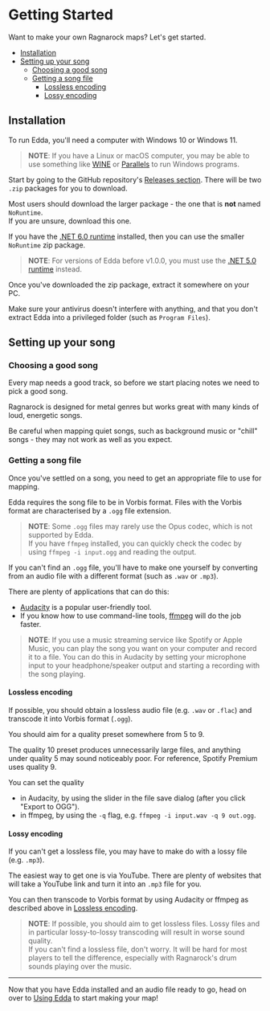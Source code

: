 ---
---
# Getting Started

Want to make your own Ragnarock maps? Let's get started.  

- [Installation](#installation)
- [Setting up your song](#setting-up-your-song)
  - [Choosing a good song](#choosing-a-good-song)
  - [Getting a song file](#getting-a-song-file)
    - [Lossless encoding](#lossless-encoding)
    - [Lossy encoding](#lossy-encoding)

## Installation
To run Edda, you'll need a computer with Windows 10 or Windows 11.  

> **NOTE**: If you have a Linux or macOS computer, you may be able to use something like [WINE](https://www.winehq.org) or [Parallels](https://www.parallels.com/) to run Windows programs.

Start by going to the GitHub repository's [Releases section](https://github.com/PKBeam/Edda/releases). There will be two `.zip` packages for you to download. 

Most users should download the larger package - the one that is **not** named `NoRuntime`.  
If you are unsure, download this one.
  
If you have the [.NET 6.0 runtime](https://dotnet.microsoft.com/download/dotnet/6.0/runtime) installed, then you can use the smaller `NoRuntime` zip package.

> **NOTE**: For versions of Edda before v1.0.0, you must use the [.NET 5.0 runtime](https://dotnet.microsoft.com/download/dotnet/5.0/runtime) instead.

Once you've downloaded the zip package, extract it somewhere on your PC.

Make sure your antivirus doesn't interfere with anything, and that you don't extract Edda into a privileged folder (such as `Program Files`).
  
## Setting up your song
### Choosing a good song
Every map needs a good track, so before we start placing notes we need to pick a good song.  

Ragnarock is designed for metal genres but works great with many kinds of loud, energetic songs.  

Be careful when mapping quiet songs, such as background music or "chill" songs - they may not work as well as you expect.

### Getting a song file
Once you've settled on a song, you need to get an appropriate file to use for mapping.  

Edda requires the song file to be in Vorbis format. Files with the Vorbis format are characterised by a `.ogg` file extension.  

> **NOTE**: Some `.ogg` files may rarely use the Opus codec, which is not supported by Edda.  
> If you have `ffmpeg` installed, you can quickly check the codec by using `ffmpeg -i input.ogg` and reading the output.

If you can't find an `.ogg` file, you'll have to make one yourself by converting from an audio file with a different format (such as `.wav` or `.mp3`).  

There are plenty of applications that can do this:
- [Audacity](https://www.audacityteam.org) is a popular user-friendly tool.  
- If you know how to use command-line tools, [ffmpeg](https://ffmpeg.org) will do the job faster.   

> **NOTE**: If you use a music streaming service like Spotify or Apple Music, you can play the song you want on your computer and record it to a file. 
> You can do this in Audacity by setting your microphone input to your headphone/speaker output and starting a recording with the song playing.

#### Lossless encoding

If possible, you should obtain a lossless audio file (e.g. `.wav` or `.flac`) and transcode it into Vorbis format (`.ogg`).

You should aim for a quality preset somewhere from 5 to 9.

The quality 10 preset produces unnecessarily large files, and anything under quality 5 may sound noticeably poor. For reference, Spotify Premium uses quality 9.

You can set the quality
- in Audacity, by using the slider in the file save dialog (after you click "Export to OGG").
- in ffmpeg, by using the `-q` flag, e.g. `ffmpeg -i input.wav -q 9 out.ogg`.

#### Lossy encoding
If you can't get a lossless file, you may have to make do with a lossy file (e.g. `.mp3`).  

The easiest way to get one is via YouTube. There are plenty of websites that will take a YouTube link and turn it into an `.mp3` file for you.

You can then transcode to Vorbis format by using Audacity or ffmpeg as described above in [Lossless encoding](#lossless-encoding).

> **NOTE**: If possible, you should aim to get lossless files. Lossy files and in particular lossy-to-lossy transcoding will result in worse sound quality.  
> If you can't find a lossless file, don't worry. It will be hard for most players to tell the difference, especially with Ragnarock's drum sounds playing over the music.

___   

Now that you have Edda installed and an audio file ready to go, head on over to [Using Edda](using-edda) to start making your map!  
